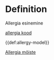# Definition
Allergia esinemine

[allergia kood](cs:snomed-ct)

{{def:allergy-model}}

[Allergia mõiste](concept:snomed-ct|106190000)


